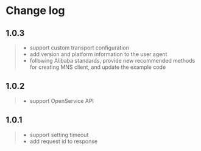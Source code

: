 # Change log

## 1.0.3

> - support custom transport configuration
> - add version and platform information to the user agent
> - following Alibaba standards, provide new recommended methods for creating MNS client, and update the example code

## 1.0.2

> - support OpenService API

## 1.0.1

> - support setting timeout
> - add request id to response
